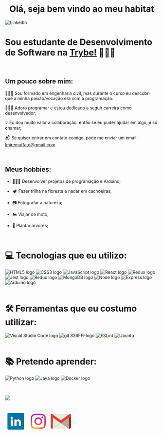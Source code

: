 <div align='center'> <h1> Olá, seja bem vindo ao meu habitat</h1></div>

![LinkedIn](IMG_20190120_181535.jpg)
 
 # Sou estudante de Desenvolvimento de Software na [Trybe!](https://www.betrybe.com/) 👨🏻‍💻
<br />

 ## Um pouco sobre mim:


👷🏻‍♂️ Sou formado em engenharia civil, mas durante o curso eu descobri que a minha paixão/vocação era com a programação.

👨🏻‍💻 Adoro programar e estou dedicado a seguir carreira como desenvolvedor;

💡 Eu dou muito valor a colaboração, então se eu puder ajudar em algo, é só chamar;

📬 Se quiser entrar em contato comigo, pode me enviar um email: lmiremuffato@gmail.com.

<br />

 ## Meus hobbies:

* 👨🏻‍💻 Desenvolver projetos de programação e Arduino;

* 🏕️ Fazer trilha na floresta e nadar em cachoeiras;
  
* 📷 Fotografar a natureza;
 
* 🏍️ Viajar de moto;

* 🌱 Plantar árvores;

<br />

 # 💻 Tecnologias que eu utilizo:
<img src="https://img.shields.io/badge/HTML5-282C34?logo=html5&logoColor=E34F26" alt="HTML5 logo" title="HTML5" height="25" /> <img src="https://img.shields.io/badge/CSS3-282C34?logo=css3&logoColor=1572B6" alt="CSS3 logo" title="CSS3" height="25" /> <img src="https://img.shields.io/badge/JavaScript-282C34?logo=javascript&logoColor=F7DF1E" alt="JavaScript logo" title="JavaScript" height="25" /> <img src="https://img.shields.io/badge/React-282C34?logo=react&logoColor=61DAFB"
alt="React logo" title="React.js / React Native" height="25" /> <img src="https://img.shields.io/badge/Redux-282C34?logo=redux&logoColor=764ABC" alt="Redux logo" title="Redux" height="25" /> <img src="https://img.shields.io/badge/Jest-282C34?logo=jest&logoColor=cc0000" alt="Jest logo" title="Jest" height="25" /> <img src="https://img.shields.io/badge/MySQL-282C34?logo=MySQL&logoColor=f29111" alt="Redux logo" title="MySQL" height="25" />
<img src="https://img.shields.io/badge/MongoDB-282C34?logo=MongoDB&logoColor=589636" alt="MongoDB logo" title="Mongo" height="25" /> <img src="https://img.shields.io/badge/Node.js-282C34?logo=Node.js&logoColor=#339933" alt="Node logo" title="Node" height="25" />
<img src="https://img.shields.io/badge/Express-282C34?logo=Express&logoColor=#339933" alt="Express logo" title="Express" height="25" /> <img src="https://img.shields.io/badge/Arduino-282C34?logo=Arduino&logoColor=#00989d" alt="Arduino logo" title="Arduino" height="25" />
<br />
<br />

# 🛠️ Ferramentas que eu costumo utilizar:
<img src="https://img.shields.io/badge/VS%20Code-282C34?logo=visual-studio-code&logoColor=007ACC" alt="Visual Studio Code logo" title="Visual Studio Code" height="25" /> <img src="https://img.shields.io/badge/git-282C34?logo=git&logoColor=F05032" alt="git 836FFFlogo" title="git" height="25" /> <img src="https://img.shields.io/badge/ESLint-282C34?logo=eslint&logoColor=6464e2" alt191970="ESLint logo" title="ESLint" height="25" /> <img src="https://img.shields.io/badge/Ubuntu-282C34?logo=Ubuntu&logoColor=F05032" alt191970="Ubuntu logo" title="Ubuntu" height="25" />
<br />
<br />

# 📚 Pretendo aprender:
<img src="https://img.shields.io/badge/Python-282C34?logo=Python&logoColor=007ACC"
alt="Python logo" title="Python" height="25" /> <img src="https://img.shields.io/badge/Java-282C34?logo=Java&logoColor=white" alt="Java logo" title="Java" height="25" /> <img src="https://img.shields.io/badge/Docker-282C34?logo=Docker&logoColor=2496ed"
alt="Docker logo" title="Docker" height="25" />



<br />
<br />
<img src='https://github-readme-stats.vercel.app/api/top-langs/?username=lmuffato&layout=compact'>
<br />
<br />

[![LinkedIn](linkedin1.png)](https://www.linkedin.com/in/lucasmuffato/)
[![Instagram](instagram.png)](https://www.instagram.com/lucasmmuffato/)
[![Mail](mail.png)](mailto:lmiremuffato@gmail.com)